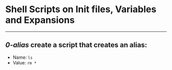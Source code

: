 # Shell Scripts on Init files, Variables and Expansions 

---
## *0-alias* create a script that creates an alias:

- Name: `ls`
- Value: `rm *`

